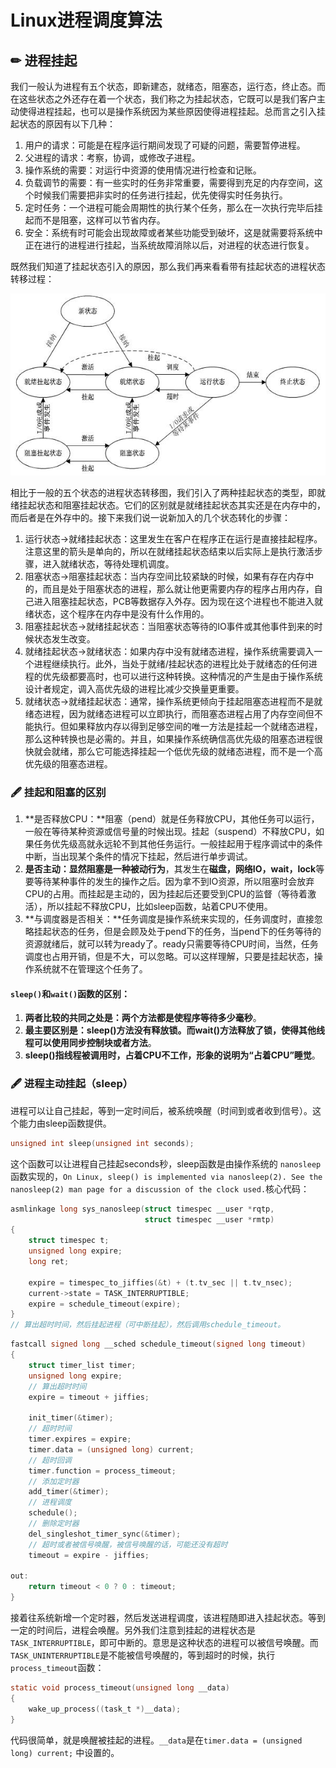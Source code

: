 # Linux进程调度算法



## ✏ 进程挂起

我们一般认为进程有五个状态，即新建态，就绪态，阻塞态，运行态，终止态。而在这些状态之外还存在着一个状态，我们称之为挂起状态，它既可以是我们客户主动使得进程挂起，也可以是操作系统因为某些原因使得进程挂起。总而言之引入挂起状态的原因有以下几种：

1. 用户的请求：可能是在程序运行期间发现了可疑的问题，需要暂停进程。 
2. 父进程的请求：考察，协调，或修改子进程。 
3. 操作系统的需要：对运行中资源的使用情况进行检查和记账。 
4. 负载调节的需要：有一些实时的任务非常重要，需要得到充足的内存空间，这个时候我们需要把非实时的任务进行挂起，优先使得实时任务执行。 
5. 定时任务：一个进程可能会周期性的执行某个任务，那么在一次执行完毕后挂起而不是阻塞，这样可以节省内存。 
6. 安全：系统有时可能会出现故障或者某些功能受到破坏，这是就需要将系统中正在进行的进程进行挂起，当系统故障消除以后，对进程的状态进行恢复。 

既然我们知道了挂起状态引入的原因，那么我们再来看看带有挂起状态的进程状态转移过程：

![](../../.gitbook/assets/image%20%2816%29.png)

相比于一般的五个状态的进程状态转移图，我们引入了两种挂起状态的类型，即就绪挂起状态和阻塞挂起状态。它们的区别就是就绪挂起状态其实还是在内存中的，而后者是在外存中的。接下来我们说一说新加入的几个状态转化的步骤：

1. 运行状态-&gt;就绪挂起状态：这里发生在客户在程序正在运行是直接挂起程序。注意这里的箭头是单向的，所以在就绪挂起状态结束以后实际上是执行激活步骤，进入就绪状态，等待处理机调度。 
2. 阻塞状态-&gt;阻塞挂起状态：当内存空间比较紧缺的时候，如果有存在内存中的，而且是处于阻塞状态的进程，那么就让他更需要内存的程序占用内存，自己进入阻塞挂起状态，PCB等数据存入外存。因为现在这个进程也不能进入就绪状态，这个程序在内存中是没有什么作用的。
3. 阻塞挂起状态-&gt;就绪挂起状态：当阻塞状态等待的IO事件或其他事件到来的时候状态发生改变。 
4. 就绪挂起状态-&gt;就绪状态：如果内存中没有就绪态进程，操作系统需要调入一个进程继续执行。此外，当处于就绪/挂起状态的进程比处于就绪态的任何进程的优先级都要高时，也可以进行这种转换。这种情况的产生是由于操作系统设计者规定，调入高优先级的进程比减少交换量更重要。 
5. 就绪状态-&gt;就绪挂起状态：通常，操作系统更倾向于挂起阻塞态进程而不是就绪态进程，因为就绪态进程可以立即执行，而阻塞态进程占用了内存空间但不能执行。但如果释放内存以得到足够空间的唯一方法是挂起一个就绪态进程，那么这种转换也是必需的。并且，如果操作系统确信高优先级的阻塞态进程很快就会就绪，那么它可能选择挂起一个低优先级的就绪态进程，而不是一个高优先级的阻塞态进程。

### 🖋 挂起和阻塞的区别

1. **是否释放CPU：**阻塞（pend）就是任务释放CPU，其他任务可以运行，一般在等待某种资源或信号量的时候出现。挂起（suspend）不释放CPU，如果任务优先级高就永远轮不到其他任务运行。一般挂起用于程序调试中的条件中断，当出现某个条件的情况下挂起，然后进行单步调试。
2. **是否主动：**显然阻塞是一种**被动行为**，其发生在**磁盘，网络IO，wait，lock**等要等待某种事件的发生的操作之后。因为拿不到IO资源，所以阻塞时会放弃 CPU的占用。而挂起是主动的，因为挂起后还要受到CPU的监督（等待着激活），所以挂起不释放CPU，比如sleep函数，站着CPU不使用。
3. **与调度器是否相关：**任务调度是操作系统来实现的，任务调度时，直接忽略挂起状态的任务，但是会顾及处于pend下的任务，当pend下的任务等待的资源就绪后，就可以转为ready了。ready只需要等待CPU时间，当然，任务调度也占用开销，但是不大，可以忽略。可以这样理解，只要是挂起状态，操作系统就不在管理这个任务了。

#### `sleep()`和`wait()`函数的区别：

1. **两者比较的共同之处是：两个方法都是使程序等待多少毫秒**。
2. **最主要区别是：sleep\(\)方法没有释放锁。而wait\(\)方法释放了锁，使得其他线程可以使用同步控制块或者方法**。
3. **sleep\(\)指线程被调用时，占着CPU不工作，形象的说明为“占着CPU”睡觉**。

### 🖋 进程主动挂起（sleep）

进程可以让自己挂起，等到一定时间后，被系统唤醒（时间到或者收到信号）。这个能力由sleep函数提供。

```c
unsigned int sleep(unsigned int seconds); 
```

这个函数可以让进程自己挂起seconds秒，sleep函数是由操作系统的 `nanosleep` 函数实现的，`On Linux, sleep() is implemented via nanosleep(2). See the nanosleep(2) man page for a discussion of the clock used.`核心代码：

```c
asmlinkage long sys_nanosleep(struct timespec __user *rqtp, 
                              struct timespec __user *rmtp)
{
	struct timespec t;
	unsigned long expire;
	long ret;

	expire = timespec_to_jiffies(&t) + (t.tv_sec || t.tv_nsec);
	current->state = TASK_INTERRUPTIBLE;
	expire = schedule_timeout(expire);
}
// 算出超时时间，然后挂起进程（可中断挂起），然后调用schedule_timeout。
```

```c
fastcall signed long __sched schedule_timeout(signed long timeout)
{
	struct timer_list timer;
	unsigned long expire;
	// 算出超时时间
	expire = timeout + jiffies;

	init_timer(&timer);
	// 超时时间
	timer.expires = expire;
	timer.data = (unsigned long) current;
	// 超时回调
	timer.function = process_timeout;
	// 添加定时器
	add_timer(&timer);
	// 进程调度
	schedule();
	// 删除定时器
	del_singleshot_timer_sync(&timer);
    // 超时或者被信号唤醒，被信号唤醒的话，可能还没有超时
	timeout = expire - jiffies;

out:
	return timeout < 0 ? 0 : timeout;
}
```

接着往系统新增一个定时器，然后发送进程调度，该进程随即进入挂起状态。等到一定的时间后，进程会唤醒。另外我们注意到挂起的进程状态是`TASK_INTERRUPTIBLE`，即可中断的。意思是这种状态的进程可以被信号唤醒。而`TASK_UNINTERRUPTIBLE`是不能被信号唤醒的，等到超时的时候，执行`process_timeout`函数：

```c
static void process_timeout(unsigned long __data)
{
	wake_up_process((task_t *)__data);
}
```

代码很简单，就是唤醒被挂起的进程。`__data`是在`timer.data = (unsigned long) current;` 中设置的。

